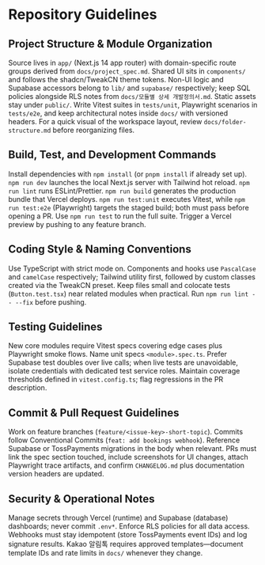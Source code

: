 # Repository Guidelines

## Project Structure & Module Organization
Source lives in `app/` (Next.js 14 app router) with domain-specific route groups derived from `docs/project_spec.md`. Shared UI sits in `components/` and follows the shadcn/TweakCN theme tokens. Non-UI logic and Supabase accessors belong to `lib/` and `supabase/` respectively; keep SQL policies alongside RLS notes from `docs/모듈별 상세 개발정의서.md`. Static assets stay under `public/`. Write Vitest suites in `tests/unit`, Playwright scenarios in `tests/e2e`, and keep architectural notes inside `docs/` with versioned headers. For a quick visual of the workspace layout, review `docs/folder-structure.md` before reorganizing files.

## Build, Test, and Development Commands
Install dependencies with `npm install` (or `pnpm install` if already set up). `npm run dev` launches the local Next.js server with Tailwind hot reload. `npm run lint` runs ESLint/Prettier. `npm run build` generates the production bundle that Vercel deploys. `npm run test:unit` executes Vitest, while `npm run test:e2e` (Playwright) targets the staged build; both must pass before opening a PR. Use `npm run test` to run the full suite. Trigger a Vercel preview by pushing to any feature branch.

## Coding Style & Naming Conventions
Use TypeScript with strict mode on. Components and hooks use `PascalCase` and `camelCase` respectively; Tailwind utility first, followed by custom classes created via the TweakCN preset. Keep files small and colocate tests (`Button.test.tsx`) near related modules when practical. Run `npm run lint -- --fix` before pushing.

## Testing Guidelines
New core modules require Vitest specs covering edge cases plus Playwright smoke flows. Name unit specs `<module>.spec.ts`. Prefer Supabase test doubles over live calls; when live tests are unavoidable, isolate credentials with dedicated test service roles. Maintain coverage thresholds defined in `vitest.config.ts`; flag regressions in the PR description.

## Commit & Pull Request Guidelines
Work on feature branches (`feature/<issue-key>-short-topic`). Commits follow Conventional Commits (`feat: add bookings webhook`). Reference Supabase or TossPayments migrations in the body when relevant. PRs must link the spec section touched, include screenshots for UI changes, attach Playwright trace artifacts, and confirm `CHANGELOG.md` plus documentation version headers are updated.

## Security & Operational Notes
Manage secrets through Vercel (runtime) and Supabase (database) dashboards; never commit `.env*`. Enforce RLS policies for all data access. Webhooks must stay idempotent (store TossPayments event IDs) and log signature results. Kakao 알림톡 requires approved templates—document template IDs and rate limits in `docs/` whenever they change.
